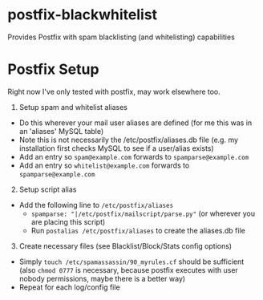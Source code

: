 # postfix-blackwhitelist
Provides Postfix with spam blacklisting (and whitelisting) capabilities

# Postfix Setup
Right now I've only tested with postfix, may work elsewhere too.

1. Setup spam and whitelist aliases
  * Do this wherever your mail user aliases are defined (for me this was in an 'aliases' MySQL table)
  * Note this is not necessarily the /etc/postfix/aliases.db file (e.g. my installation first checks MySQL to see if a user/alias exists)
  * Add an entry so `spam@example.com` forwards to `spamparse@example.com`
  * Add an entry so `whitelist@example.com` forwards to `spamparse@example.com`
2. Setup script alias
  * Add the following line to `/etc/postfix/aliases`
    * `spamparse: "|/etc/postfix/mailscript/parse.py"` (or wherever you are placing this script)
    * Run `postalias /etc/postfix/aliases` to create the aliases.db file
3. Create necessary files (see Blacklist/Block/Stats config options)
  * Simply `touch /etc/spamassassin/90_myrules.cf` should be sufficient (also `chmod 0777` is necessary, because postfix executes with user nobody permissions, maybe there is a better way)
  * Repeat for each log/config file
